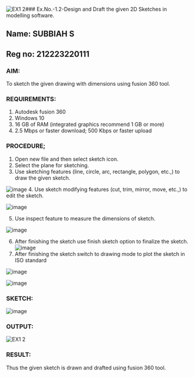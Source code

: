 ![EX1 2](https://github.com/SUBBIAH1904/Ex.No.-1.2---Design-and-Draft-the-given-2D-Sketches-in-modelling-software./assets/147473604/511ea3bd-f492-4d06-93e9-4fffa51c260c)### Ex.No.-1.2-Design and Draft the given 2D Sketches in modelling software.
## Name: SUBBIAH S
## Reg no: 212223220111
### AIM:
 To sketch the given drawing with dimensions using fusion 360 tool.
 
### REQUIREMENTS:
 1. Autodesk fusion 360
 2. Windows 10
 3. 16 GB of RAM (integrated graphics recommend 1 GB or more)
 4. 2.5 Mbps or faster download; 500 Kbps or faster upload 
 
 ### PROCEDURE;
 1.	Open new file and then select sketch icon.
 2.	Select the plane for sketching. 
 3.	Use sketching features (line, circle, arc, rectangle, polygon, etc.,) to draw the given sketch.
 
 ![image](https://user-images.githubusercontent.com/113594316/198232594-2187c1c1-4e85-437f-99f7-263bb1a3e968.png)
 4.	Use sketch modifying features (cut, trim, mirror, move, etc.,) to edit the sketch.
 
 ![image](https://user-images.githubusercontent.com/113594316/198232771-48e6582d-4410-430a-a9d4-70e400255580.png)
 
 5.	Use inspect feature to measure the dimensions of sketch.
 
 ![image](https://user-images.githubusercontent.com/113594316/198232845-1608e574-732c-44b2-9921-39e920b70e2e.png)
 
 6.	After finishing the sketch use finish sketch option to finalize the sketch.
 ![image](https://user-images.githubusercontent.com/113594316/198232907-8275f39c-9031-4cf4-b0c4-8eb568e477ab.png)
 7.	After finishing the sketch switch to drawing mode to plot the sketch in ISO standard
 
 ![image](https://user-images.githubusercontent.com/113594316/198232997-7172a35b-79a2-45e4-88a3-5e741b4d90ce.png)
 
 ![image](https://user-images.githubusercontent.com/113594316/198233011-28615257-fc2b-4c81-852a-49722c948e07.png)
 
 
 ### SKETCH:
 ![image](https://user-images.githubusercontent.com/113594316/198233336-dd9f5c19-481b-486a-928a-99c32a732f89.png)

 ### OUTPUT:
![EX1 2](https://github.com/SUBBIAH1904/Ex.No.-1.2---Design-and-Draft-the-given-2D-Sketches-in-modelling-software./assets/147473604/d2df607d-93fd-45d0-9961-d78cbdebc091)

 ### RESULT:
 Thus the given sketch is drawn and drafted using fusion 360 tool.
